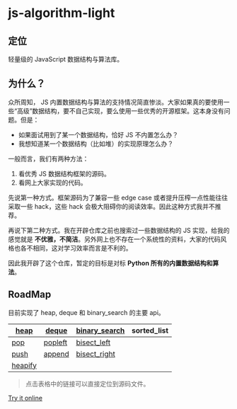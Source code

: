 # js-algorithm-light

## 定位

轻量级的 JavaScript 数据结构与算法库。

## 为什么？

众所周知， JS 内置数据结构与算法的支持情况简直惨淡。大家如果真的要使用一些“高级”数据结构，要不自己实现，要么使用一些优秀的开源框架。这本身没有问题。但是：

- 如果面试用到了某一个数据结构，恰好 JS 不内置怎么办？
- 我想知道某一个数据结构（比如堆）的实现原理怎么办？

一般而言，我们有两种方法：

1. 看优秀 JS 数据结构框架的源码。
2. 看网上大家实现的代码。

先说第一种方式。框架源码为了兼容一些 edge case 或者提升压榨一点性能往往采取一些 hack，这些 hack 会极大阻碍你的阅读效率。因此这种方式我并不推荐。

再说下第二种方式。我在开辟仓库之前也搜索过一些数据结构的 JS 实现，给我的感觉就是 **不优雅，不简洁**。另外网上也不存在一个系统性的资料，大家的代码风格也各不相同，这对学习效率而言是不利的。


因此我开辟了这个仓库，暂定的目标是对标 **Python 所有的内置数据结构和算法**。


## RoadMap

目前实现了 heap, deque 和 binary_search 的主要 api。

| [heap](./heap.js)    | [deque](./deque.js)   | [binary_search](./binary_search.js) | sorted_list |
|---------|---------|---------------|-------------|
| [pop](https://github.com/azl397985856/js-algorithm-light/blob/master/heap.js#L31)     | [popleft](https://github.com/azl397985856/js-algorithm-light/blob/master/deque.js#L12) | [bisect_left](https://github.com/azl397985856/js-algorithm-light/blob/master/binary_search.js#L3)              |             |
| [push](https://github.com/azl397985856/js-algorithm-light/blob/master/heap.js#L40)    | [append](https://github.com/azl397985856/js-algorithm-light/blob/master/deque.js#L6)  | [bisect_right](https://github.com/azl397985856/js-algorithm-light/blob/master/binary_search.js#L17)              |             |
| [heapify](https://github.com/azl397985856/js-algorithm-light/blob/master/heap.js#L45) |         |               |             |

> 点击表格中的链接可以直接定位到源码文件。

[Try it online](https://gitpod.io/#https://github.com/azl397985856/js-algorithm-light) 




